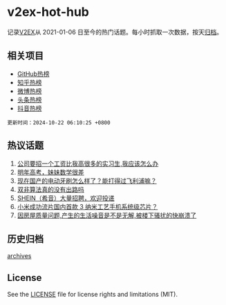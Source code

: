# v2ex-hot-hub

 记录[V2EX](https://www.v2ex.com/)从 2021-01-06 日至今的热门话题。每小时抓取一次数据，按天[归档](archives)。
 
 ## 相关项目

- [GitHub热榜](https://github.com/lonnyzhang423/github-hot-hub)
- [知乎热榜](https://github.com/lonnyzhang423/zhihu-hot-hub)
- [微博热榜](https://github.com/lonnyzhang423/weibo-hot-hub)
- [头条热榜](https://github.com/lonnyzhang423/toutiao-hot-hub)
- [抖音热榜](https://github.com/lonnyzhang423/douyin-hot-hub)


 `更新时间：2024-10-22 06:10:25 +0800`

## 热议话题

1. [公司要招一个工资比我高很多的实习生,我应该怎么办](https://www.v2ex.com/t/1082041)
1. [明年高考，妹妹数学很差](https://www.v2ex.com/t/1082174)
1. [现在国产的电动牙刷怎么样了？能打得过飞利浦嘛？](https://www.v2ex.com/t/1082088)
1. [双非算法真的没有出路吗](https://www.v2ex.com/t/1082063)
1. [SHEIN（希音）大量招聘，欢迎投递](https://www.v2ex.com/t/1082042)
1. [小米成功流片国内首款 3 纳米工艺手机系统级芯片？](https://www.v2ex.com/t/1082062)
1. [因房屋质量问题,产生的生活噪音是不是无解,被楼下骚扰的快崩溃了](https://www.v2ex.com/t/1082086)

## 历史归档

[archives](archives)

## License

See the [LICENSE](LICENSE) file for license rights and limitations (MIT).
